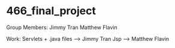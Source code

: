 # 466_final_project

Group Members:
Jimmy Tran
Matthew Flavin

Work:
Servlets + .java files --> Jimmy Tran
Jsp --> Matthew Flavin